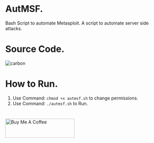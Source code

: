 # AutMSF.
Bash Script to automate Metasploit. A script to automate server side attacks.

# Source Code.
![carbon](https://user-images.githubusercontent.com/79792270/205493235-40e11824-c155-48ce-9d90-f50c60bdd3a5.png)

# How to Run.
1. Use Command: `chmod +x autmsf.sh` to change permissions.
2. Use Command: `./autmsf.sh` to Run.
#
<a href="https://www.buymeacoffee.com/naqviO7" target="_blank"><img src="https://cdn.buymeacoffee.com/buttons/v2/default-violet.png" alt="Buy Me A Coffee" style="height: 60px !important;width: 217px !important;" ></a>
